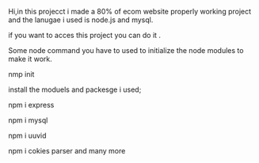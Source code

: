 Hi,in this projecct i made a 80% of ecom website properly working project and the lanugae i used is node.js and mysql.

if you want to acces this project you can do it .


Some node command you have to used to initialize the node modules to make it work.

nmp init

install  the moduels and packesge i used;

npm i express

npm i mysql

npm i uuvid

npm i cokies parser and many more
